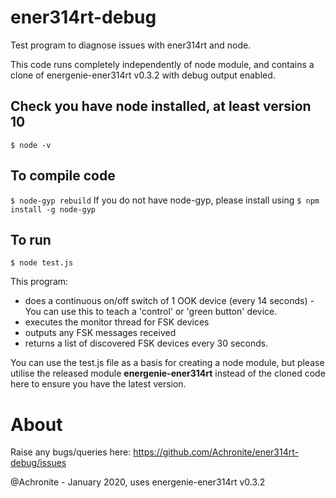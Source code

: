 # ener314rt-debug
Test program to diagnose issues with ener314rt and node.

This code runs completely independently of node module, and contains a clone of energenie-ener314rt v0.3.2 with debug output enabled.

## Check you have node installed, at least version 10
``$ node -v``

## To compile code
``$ node-gyp rebuild``
If you do not have node-gyp, please install using ``$ npm install -g node-gyp``

## To run
``$ node test.js``

This program: 
* does a continuous on/off switch of 1 OOK device (every 14 seconds) - You can use this to teach a 'control' or 'green button' device.
* executes the monitor thread for FSK devices
* outputs any FSK messages received
* returns a list of discovered FSK devices every 30 seconds.

You can use the test.js file as a basis for creating a node module, but please utilise the released module **energenie-ener314rt** instead of the cloned code here to ensure you have the latest version.

# About

Raise any bugs/queries here: https://github.com/Achronite/ener314rt-debug/issues

@Achronite - January 2020, uses energenie-ener314rt v0.3.2